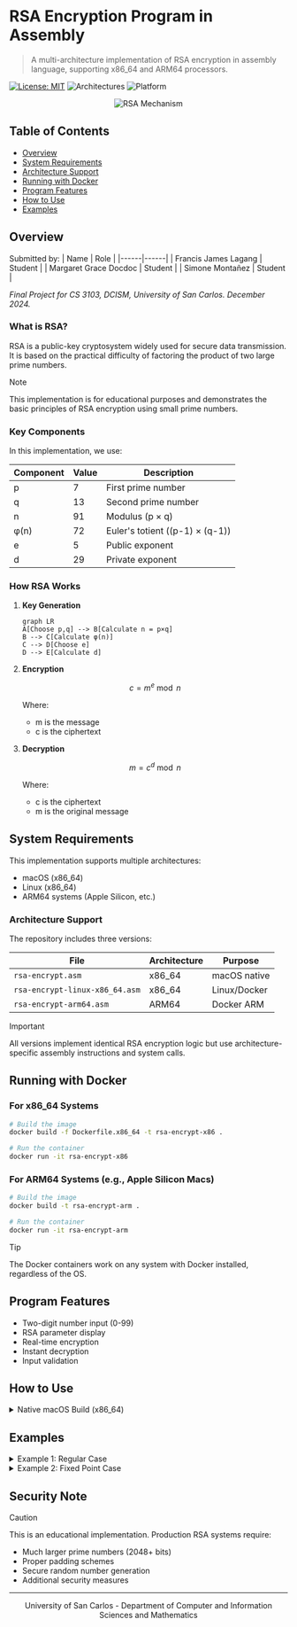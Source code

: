 # RSA Encryption Program in Assembly

> A multi-architecture implementation of RSA encryption in assembly language, supporting x86_64 and ARM64 processors.

[![License: MIT](https://img.shields.io/badge/License-MIT-yellow.svg)](https://opensource.org/licenses/MIT)
![Architectures](https://img.shields.io/badge/Architectures-x86__64%20%7C%20ARM64-blue)
![Platform](https://img.shields.io/badge/Platform-Docker-2496ED)

<div align="center">
  <img src="https://www.securew2.com/wp-content/uploads/2024/01/RSA-Encryption-Works.png" alt="RSA Mechanism"/>
</div>

## Table of Contents
- [Overview](#overview)
- [System Requirements](#system-requirements)
- [Architecture Support](#architecture-support)
- [Running with Docker](#running-with-docker)
- [Program Features](#program-features)
- [How to Use](#how-to-use)
- [Examples](#examples)

## Overview

Submitted by:
| Name | Role |
|------|------|
| Francis James Lagang | Student |
| Margaret Grace Docdoc | Student |
| Simone Montañez | Student |

*Final Project for CS 3103, DCISM, University of San Carlos. December 2024.*

### What is RSA?

RSA is a public-key cryptosystem widely used for secure data transmission. It is based on the practical difficulty of factoring the product of two large prime numbers.

> [!NOTE]  
> This implementation is for educational purposes and demonstrates the basic principles of RSA encryption using small prime numbers.

### Key Components

In this implementation, we use:

| Component | Value | Description |
|-----------|-------|-------------|
| p | 7 | First prime number |
| q | 13 | Second prime number |
| n | 91 | Modulus (p × q) |
| φ(n) | 72 | Euler's totient ((p-1) × (q-1)) |
| e | 5 | Public exponent |
| d | 29 | Private exponent |

### How RSA Works

1. **Key Generation**
   ```mermaid
   graph LR
   A[Choose p,q] --> B[Calculate n = p×q]
   B --> C[Calculate φ(n)]
   C --> D[Choose e]
   D --> E[Calculate d]
   ```

2. **Encryption**
   ```math
   c = m^e \bmod n
   ```
   Where:
   - m is the message
   - c is the ciphertext

3. **Decryption**
   ```math
   m = c^d \bmod n
   ```
   Where:
   - c is the ciphertext
   - m is the original message

## System Requirements

This implementation supports multiple architectures:

- macOS (x86_64)
- Linux (x86_64)
- ARM64 systems (Apple Silicon, etc.)

### Architecture Support

The repository includes three versions:

| File | Architecture | Purpose |
|------|--------------|---------|
| `rsa-encrypt.asm` | x86_64 | macOS native |
| `rsa-encrypt-linux-x86_64.asm` | x86_64 | Linux/Docker |
| `rsa-encrypt-arm64.asm` | ARM64 | Docker ARM |

> [!IMPORTANT]  
> All versions implement identical RSA encryption logic but use architecture-specific assembly instructions and system calls.

## Running with Docker

### For x86_64 Systems
```bash
# Build the image
docker build -f Dockerfile.x86_64 -t rsa-encrypt-x86 .

# Run the container
docker run -it rsa-encrypt-x86
```

### For ARM64 Systems (e.g., Apple Silicon Macs)
```bash
# Build the image
docker build -t rsa-encrypt-arm .

# Run the container
docker run -it rsa-encrypt-arm
```

> [!TIP]
> The Docker containers work on any system with Docker installed, regardless of the OS.

## Program Features

- Two-digit number input (0-99)
- RSA parameter display
- Real-time encryption
- Instant decryption
- Input validation

## How to Use

<details>
<summary>Native macOS Build (x86_64)</summary>

```bash
# Assemble
nasm -f macho64 rsa-encrypt.asm

# Link
ld -o rsa-encrypt rsa-encrypt.o -macosx_version_min 10.12 -no_pie -L/Library/Developer/CommandLineTools/SDKs/MacOSX.sdk/usr/lib -lSystem

# Run
./rsa-encrypt
```
</details>

## Examples

<details>
<summary>Example 1: Regular Case</summary>

```
RSA Parameters:
  p (first prime) = 7
  q (second prime) = 13
  n (modulus) = 91 (7 × 13)
  e (public exponent) = 5
  d (private exponent) = 29
  φ(n) = 72 = (7-1) × (13-1)
------------------------
Enter first digit (0-9): 5
Enter second digit (0-9): 3
Original number: 53
Encrypted number: 79
Decrypted number: 53
```
</details>

<details>
<summary>Example 2: Fixed Point Case</summary>

```
Original number: 21
Encrypted number: 21
Decrypted number: 21
```

> [!NOTE]  
> This is a "fixed point" where the number encrypts to itself.
</details>

## Security Note

> [!CAUTION]
> This is an educational implementation. Production RSA systems require:
> - Much larger prime numbers (2048+ bits)
> - Proper padding schemes
> - Secure random number generation
> - Additional security measures

---
<div align="center">
University of San Carlos - Department of Computer and Information Sciences and Mathematics
</div>
